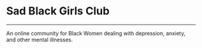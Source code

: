 # Sad Black Girls Club
___
An online community for Black Women dealing with depression, anxiety, and other mental illnesses. 